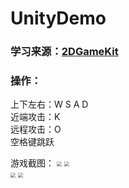 # UnityDemo

### 学习来源：[2DGameKit](https://assetstore.unity.com/packages/templates/tutorials/2d-game-kit-107098)

### 操作：
上下左右：W S A D   
近端攻击：K   
远程攻击：O   
空格键跳跃

游戏截图：
<img src="https://img2020.cnblogs.com/blog/2518177/202110/2518177-20211015164837204-564528164.png" style="zoom:50%">
<img src="https://img2020.cnblogs.com/blog/2518177/202110/2518177-20211015164851774-1413196003.png" style="zoom:50%">
<br/>
<img src="https://img2020.cnblogs.com/blog/2518177/202110/2518177-20211015164903628-1916543111.png" style="zoom:50%">
<img src="https://img2020.cnblogs.com/blog/2518177/202110/2518177-20211015164913404-229378454.png" style="zoom:50%">
